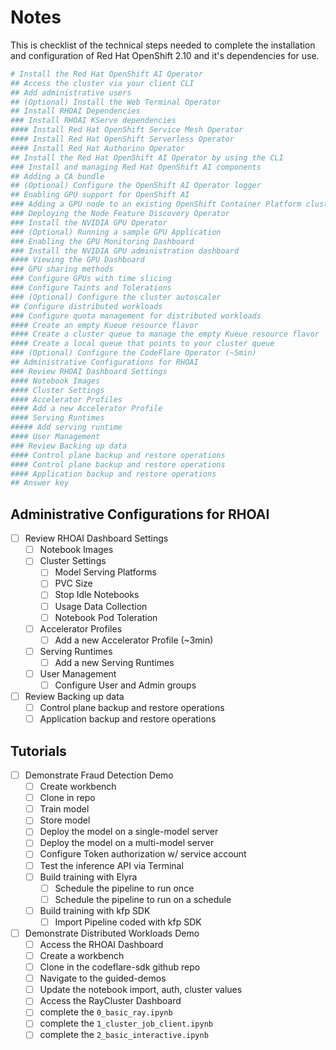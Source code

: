# Notes

This is checklist of the technical steps needed to complete the installation and configuration of Red Hat OpenShift 2.10 and it's dependencies for use.

```sh
# Install the Red Hat OpenShift AI Operator
## Access the cluster via your client CLI
## Add administrative users
## (Optional) Install the Web Terminal Operator
## Install RHOAI Dependencies
### Install RHOAI KServe dependencies
#### Install Red Hat OpenShift Service Mesh Operator
#### Install Red Hat OpenShift Serverless Operator
#### Install Red Hat Authorino Operator
## Install the Red Hat OpenShift AI Operator by using the CLI
### Install and managing Red Hat OpenShift AI components
## Adding a CA bundle
## (Optional) Configure the OpenShift AI Operator logger
## Enabling GPU support for OpenShift AI
### Adding a GPU node to an existing OpenShift Container Platform cluster
### Deploying the Node Feature Discovery Operator
### Install the NVIDIA GPU Operator
### (Optional) Running a sample GPU Application
### Enabling the GPU Monitoring Dashboard
### Install the NVIDIA GPU administration dashboard
#### Viewing the GPU Dashboard
### GPU sharing methods
### Configure GPUs with time slicing 
### Configure Taints and Tolerations
### (Optional) Configure the cluster autoscaler
## Configure distributed workloads
### Configure quota management for distributed workloads
#### Create an empty Kueue resource flavor
#### Create a cluster queue to manage the empty Kueue resource flavor
#### Create a local queue that points to your cluster queue
### (Optional) Configure the CodeFlare Operator (~5min)
## Administrative Configurations for RHOAI
### Review RHOAI Dashboard Settings
#### Notebook Images
#### Cluster Settings
#### Accelerator Profiles
#### Add a new Accelerator Profile
#### Serving Runtimes
##### Add serving runtime
#### User Management
### Review Backing up data
#### Control plane backup and restore operations
#### Control plane backup and restore operations
#### Application backup and restore operations
## Answer key
```
## Administrative Configurations for RHOAI

- [ ] Review RHOAI Dashboard Settings
  - [ ] Notebook Images
  - [ ] Cluster Settings
    - [ ] Model Serving Platforms
    - [ ] PVC Size
    - [ ] Stop Idle Notebooks
    - [ ] Usage Data Collection
    - [ ] Notebook Pod Toleration
  - [ ] Accelerator Profiles
    - [ ] Add a new Accelerator Profile (~3min)
  - [ ] Serving Runtimes
    - [ ] Add a new Serving Runtimes
  - [ ] User Management
    - [ ] Configure User and Admin groups
- [ ] Review Backing up data
  - [ ] Control plane backup and restore operations
  - [ ] Application backup and restore operations

## Tutorials

- [ ] Demonstrate Fraud Detection Demo
  - [ ] Create workbench
  - [ ] Clone in repo
  - [ ] Train model
  - [ ] Store model
  - [ ] Deploy the model on a single-model server
  - [ ] Deploy the model on a multi-model server
  - [ ] Configure Token authorization w/ service account
  - [ ] Test the inference API via Terminal
  - [ ] Build training with Elyra
    - [ ] Schedule the pipeline to run once
    - [ ] Schedule the pipeline to run on a schedule
  - [ ] Build training with kfp SDK
    - [ ] Import Pipeline coded with kfp SDK
- [ ] Demonstrate Distributed Workloads Demo
  - [ ] Access the RHOAI Dashboard
  - [ ] Create a workbench
  - [ ] Clone in the codeflare-sdk github repo
  - [ ] Navigate to the guided-demos
  - [ ] Update the notebook import, auth, cluster values
  - [ ] Access the RayCluster Dashboard
  - [ ] complete the `0_basic_ray.ipynb`
  - [ ] complete the `1_cluster_job_client.ipynb`
  - [ ] complete the `2_basic_interactive.ipynb`

